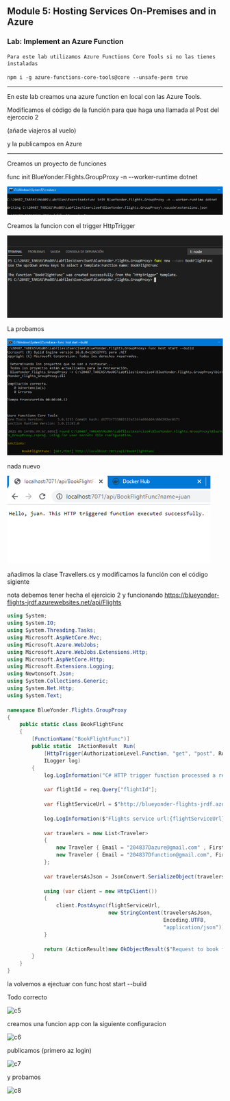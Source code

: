 ## Module 5: Hosting Services On-Premises and in Azure



### Lab: Implement an Azure Function



```
Para este lab utilizamos Azure Functions Core Tools si no las tienes instaladas

npm i -g azure-functions-core-tools@core --unsafe-perm true
```

----

En este lab creamos una azure function en local con las Azure Tools.  

Modificamos el código de la función para que haga una llamada al Post del ejercccio 2

(añade viajeros al vuelo)

y la publicampos en Azure



----


Creamos un proyecto de funciones 

func init BlueYonder.Flights.GroupProxy -n --worker-runtime dotnet

![c1](imagenes/c1.PNG)

Creamos la funcion con el trigger HttpTrigger

![c1](imagenes/c2.PNG)

La probamos

![c1](imagenes/c3.PNG)

nada nuevo

![c4](imagenes/c4.PNG)


añadimos la clase Travellers.cs y modificamos la función con el código sigiente

nota debemos tener hecha el ejercicio 2 y funcionando https://blueyonder-flights-jrdf.azurewebsites.net/api/Flights

```c#
using System;
using System.IO;
using System.Threading.Tasks;
using Microsoft.AspNetCore.Mvc;
using Microsoft.Azure.WebJobs;
using Microsoft.Azure.WebJobs.Extensions.Http;
using Microsoft.AspNetCore.Http;
using Microsoft.Extensions.Logging;
using Newtonsoft.Json;
using System.Collections.Generic;
using System.Net.Http;
using System.Text;

namespace BlueYonder.Flights.GroupProxy
{
    public static class BookFlightFunc
    {
        [FunctionName("BookFlightFunc")]
        public static  IActionResult  Run(
            [HttpTrigger(AuthorizationLevel.Function, "get", "post", Route = null)] HttpRequest req,
            ILogger log)
        {
            log.LogInformation("C# HTTP trigger function processed a request to the flights booking service.");

            var flightId = req.Query["flightId"];

            var flightServiceUrl = $"http://blueyonder-flights-jrdf.azurewebsites.net/api/flights/bookFlight?flightId={flightId}";

            log.LogInformation($"Flights service url:{flightServiceUrl}");

            var travelers = new List<Traveler>
            {
                new Traveler { Email = "204837Dazure@gmail.com" , FirstName = "Jonathan", LastName = "James", MobilePhone = "+61 0658748", Passport = "204837DCBA" },
                new Traveler { Email = "204837Dfunction@gmail.com", FirstName = "James", LastName = "Barkal", MobilePhone = "+61 0658355", Passport = "204837DCBABC" }
            };

            var travelersAsJson = JsonConvert.SerializeObject(travelers);

            using (var client = new HttpClient())
            {
                client.PostAsync(flightServiceUrl,
                                 new StringContent(travelersAsJson,
                                                   Encoding.UTF8,
                                                   "application/json")).Wait();
            }

            return (ActionResult)new OkObjectResult($"Request to book flight was sent successfully");
        }
    }
}
```


la volvemos a ejectuar con func host start --build

Todo correcto

![c5](immagenes/c5)


creamos una funcion app con la siguiente configuracion

![c6](immagenes/c6)



publicamos (primero az login)


![c7](immagenes/c7)


y probamos

![c8](immagenes/c8)




